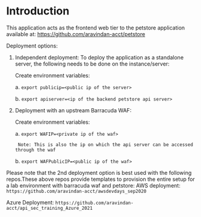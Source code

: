 # Introduction

This application acts as the frontend web tier to the petstore application available at: https://github.com/aravindan-acct/petstore

Deployment options:
1. Independent deployment: To deploy the application as a standalone server, the following needs to be done on the instance/server:

    Create environment variables:

    a. `export publicip=<public ip of the server>`

    b. `export apiserver=<ip of the backend petstore api server>`

2. Deployment with an upstream Barracuda WAF:
    
    Create environment variables:

    a. `export WAFIP=<private ip of the waf>`
        
        Note: This is also the ip on which the api server can be accessed  through the waf

    b. `export WAFPublicIP=<public ip of the waf>`


Please note that the 2nd deployment option is best used with the following repos.These above repos provide templates to provision the entire setup for a lab environment with barracuda waf and petstore:
AWS deployment: `https://github.com/aravindan-acct/awsdevdays_sep2020`

Azure Deployment: `https://github.com/aravindan-acct/api_sec_training_Azure_2021`

